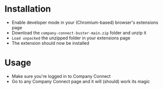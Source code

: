# Installation
- Enable developer mode in your (Chromium-based) browser's extensions page
- Download the `company-connect-buster-main.zip` folder and unzip it
- `Load unpacked` the unzipped folder in your extensions page
- The extension should now be installed

# Usage
- Make sure you're logged in to Company Connect
- Go to any Company Connect page and it will (should) work its magic
